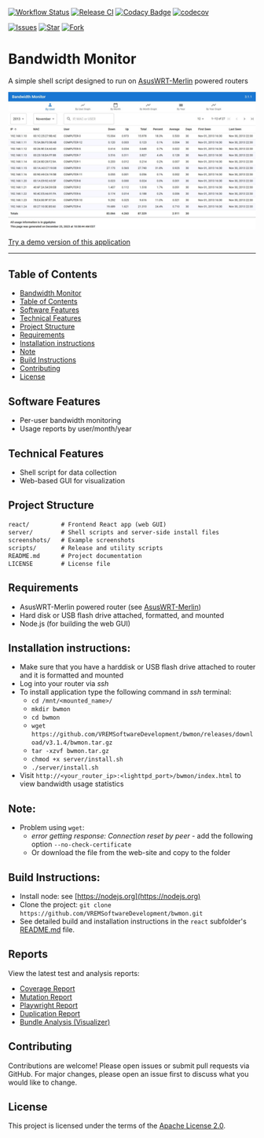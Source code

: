 [![Workflow Status](https://github.com/VREMSoftwareDevelopment/bwmon/workflows/CI/badge.svg)](https://github.com/VREMSoftwareDevelopment/bwmon/actions?query=workflow%3A%22CI%22)
[![Release CI](https://github.com/VREMSoftwareDevelopment/bwmon/workflows/Release-CI/badge.svg)](https://github.com/VREMSoftwareDevelopment/bwmon/actions?query=workflow%3A%22Release-CI%22)
[![Codacy Badge](https://api.codacy.com/project/badge/Grade/4bc1d97a37564d63acf4e9e02dd06615)](https://app.codacy.com/gh/VREMSoftwareDevelopment/bwmon?utm_source=github.com&utm_medium=referral&utm_content=VREMSoftwareDevelopment/bwmon&utm_campaign=Badge_Grade)
[![codecov](https://codecov.io/gh/VREMSoftwareDevelopment/bwmon/branch/main/graph/badge.svg?token=qoDvVAvNaw)](https://codecov.io/gh/VREMSoftwareDevelopment/bwmon)

[![Issues](https://img.shields.io/github/issues/VREMSoftwareDevelopment/bwmon.svg)](https://github.com/VREMSoftwareDevelopment/bwmon/issues)
[![Star](https://img.shields.io/github/stars/VREMSoftwareDevelopment/bwmon.svg)](https://github.com/VREMSoftwareDevelopment/bwmon/stargazers)
[![Fork](https://img.shields.io/github/forks/VREMSoftwareDevelopment/bwmon.svg)](https://github.com/VREMSoftwareDevelopment/bwmon/network)

# Bandwidth Monitor

A simple shell script designed to run on [AsusWRT-Merlin](https://www.asuswrt-merlin.net/) powered routers

![Sample Usage by User Screenshot](https://github.com/VREMSoftwareDevelopment/bwmon/raw/main/screenshots/UsageByUserData.jpg 'Sample Usage by User Screenshot')

[Try a demo version of this application](https://vremsoftwaredevelopment.github.io/bwmon)

---

## Table of Contents

-   [Bandwidth Monitor](#bandwidth-monitor)
-   [Table of Contents](#table-of-contents)
-   [Software Features](#software-features)
-   [Technical Features](#technical-features)
-   [Project Structure](#project-structure)
-   [Requirements](#requirements)
-   [Installation instructions](#installation-instructions)
-   [Note](#note)
-   [Build Instructions](#build-instructions)
-   [Contributing](#contributing)
-   [License](#license)

## Software Features

-   Per-user bandwidth monitoring
-   Usage reports by user/month/year

## Technical Features

-   Shell script for data collection
-   Web-based GUI for visualization

## Project Structure

```
react/         # Frontend React app (web GUI)
server/        # Shell scripts and server-side install files
screenshots/   # Example screenshots
scripts/       # Release and utility scripts
README.md      # Project documentation
LICENSE        # License file
```

## Requirements

-   AsusWRT-Merlin powered router (see [AsusWRT-Merlin](https://www.asuswrt-merlin.net/))
-   Hard disk or USB flash drive attached, formatted, and mounted
-   Node.js (for building the web GUI)

## Installation instructions:

-   Make sure that you have a harddisk or USB flash drive attached to router and it is formatted and mounted
-   Log into your router via _ssh_
-   To install application type the following command in _ssh_ terminal:
    -   `cd /mnt/<mounted_name>/`
    -   `mkdir bwmon`
    -   `cd bwmon`
    -   `wget https://github.com/VREMSoftwareDevelopment/bwmon/releases/download/v3.1.4/bwmon.tar.gz`
    -   `tar -xzvf bwmon.tar.gz`
    -   `chmod +x server/install.sh`
    -   `./server/install.sh`
-   Visit `http://<your_router_ip>:<lighttpd_port>/bwmon/index.html` to view bandwidth usage statistics

## Note:

-   Problem using `wget`:
    -   _error getting response: Connection reset by peer_ - add the following option `--no-check-certificate`
    -   Or download the file from the web-site and copy to the folder

## Build Instructions:

-   Install node: see [https://nodejs.org](https://nodejs.org)
-   Clone the project: `git clone https://github.com/VREMSoftwareDevelopment/bwmon.git`
-   See detailed build and installation instructions in the `react` subfolder's [README.md](react/README.md) file.

## Reports

View the latest test and analysis reports:

-   [Coverage Report](https://vremsoftwaredevelopment.github.io/bwmon/reports/coverage/lcov-report/index.html)
-   [Mutation Report](https://vremsoftwaredevelopment.github.io/bwmon/reports/mutation/mutation.html)
-   [Playwright Report](https://vremsoftwaredevelopment.github.io/bwmon/reports/playwright/html/index.html)
-   [Duplication Report](https://vremsoftwaredevelopment.github.io/bwmon/reports/duplication/index.html)
-   [Bundle Analysis (Visualizer)](https://vremsoftwaredevelopment.github.io/bwmon/reports/visualizer/stats.html)

## Contributing

Contributions are welcome! Please open issues or submit pull requests via GitHub. For major changes, please open an issue first to discuss what you would like to change.

## License

This project is licensed under the terms of the [Apache License 2.0](LICENSE).
